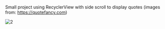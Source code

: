 Small project using RecyclerView with side scroll to display quotes (images from: https://quotefancy.com)

![2](https://user-images.githubusercontent.com/50271489/132130301-d7a5e3a2-7afa-4a53-956d-7b7fbc4647da.JPG)
